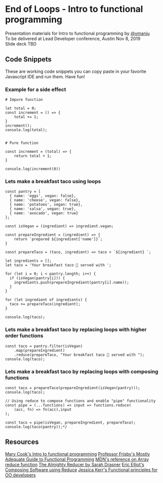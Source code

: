 # End of Loops - Intro to functional programming
Presentation materials for Intro to functional programming by [@vmanju](https://twitter.com/vmanju) <br>
To be delivered at Lead Developer conference, Austin Nov 8, 2019 <br>
Slide deck TBD <br>

## Code Snippets
These are working code snippets you can copy paste in your favorite Javascript IDE and run them. Have fun!

### Example for a side effect

```
# Impure function

let total = 0;
const increment = () => {
    total += 1;
}
increment();
console.log(total);


# Pure function

const increment = (total) => {
    return total + 1;
}

console.log(increment(0))
```

### Lets make a breakfast taco using loops
```
const pantry = [
  { name: 'eggs', vegan: false},
  { name: 'cheese', vegan: false},
  { name: 'potatoes', vegan: true},
  { name: 'salsa', vegan: true},
  { name: 'avocado', vegan: true}
];

const isVegan = (ingredient) => ingredient.vegan;

const prepareIngredient = (ingredient) => {
    return `prepared ${ingredient['name']}`;
}

const prepareTaco = (taco, ingredient) => taco + `${ingredient} `;

let ingredients = [];
let taco = 'Your breakfast taco 🌮 served with ';

for (let i = 0; i < pantry.length; i++) {
  if (isVegan(pantry[i])) {
    ingredients.push(prepareIngredient(pantry[i].name));
  }
}

for (let ingredient of ingredients) {
  taco += prepareTaco(ingredient);
}

console.log(taco);

```
### Lets make a breakfast taco by replacing loops with higher order functions

```
const taco = pantry.filter(isVegan)
    .map(prepareIngredient)
    .reduce(prepareTaco, "Your breakfast taco 🌮 served with ");
console.log(taco);
```

### Lets make a breakfast taco by replacing loops with composing functions

```
const taco = prepareTaco(prepareIngredient(isVegan(pantry)));
console.log(taco);

// Using reduce to compose functions and enable "pipe" functionality
const pipe = (...functions) => input => functions.reduce(
    (acc, fn) => fn(acc),input
);

const taco = pipe(isVegan, prepareIngredient, prepareTaco);
console.log(taco(pantry));*/
```

## Resources

[Mary Cook's Intro to functional programming](https://maryrosecook.com/blog/post/a-practical-introduction-to-functional-programming)
[Professor Frisby's Mostly Adequate Guide to Functional Programming](https://mostly-adequate.gitbooks.io/)
[MDN's reference on Array reduce function](https://developer.mozilla.org/en-US/docs/Web/JavaScript/Reference/Global_Objects/Array/reduce)
[The Almighty Reducer by Sarah Drasner](https://css-tricks.com/understanding-the-almighty-reducer/)
[Eric Elliot's Composing Software using Reduce](https://medium.com/javascript-scene/reduce-composing-software-fe22f0c39a1d)
[Jessica Kerr's Functional principles for OO developers](https://www.infoq.com/presentations/fp-principles-oop/)

